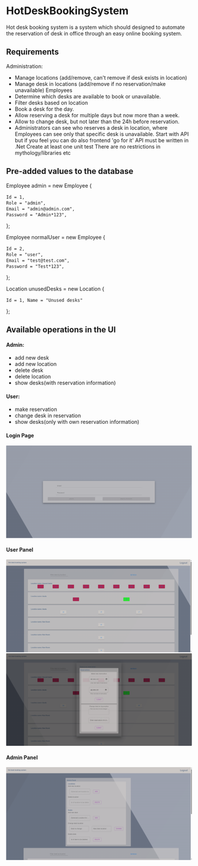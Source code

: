 # HotDeskBookingSystem
Hot desk booking system is a system which should designed to automate the reservation of desk in
office through an easy online booking system.
## Requirements
Administration:
- Manage locations (add/remove, can't remove if desk exists in location)
- Manage desk in locations (add/remove if no reservation/make unavailable)
Employees
- Determine which desks are available to book or unavailable.
- Filter desks based on location
- Book a desk for the day.
- Allow reserving a desk for multiple days but now more than a week.
- Allow to change desk, but not later than the 24h before reservation.
- Administrators can see who reserves a desk in location, where Employees can see only that specific
desk is unavailable.
Start with API but if you feel you can do also frontend 'go for it'
API must be written in .Net
Create at least one unit test
There are no restrictions in mythology/libraries etc

## Pre-added values to the database 
Employee admin = new Employee
{

    Id = 1,
    Role = "admin",
    Email = "admin@admin.com",
    Password = "Admin*123",
};

Employee normalUser = new Employee
{

    Id = 2,
    Role = "user",
    Email = "test@test.com",
    Password = "Test*123",
};

Location unusedDesks = new Location 
{ 

    Id = 1, Name = "Unused desks" 
    
};

## Available operations in the UI
#### Admin:
- add new desk
- add new location
- delete desk
- delete location
- show desks(with reservation information)

#### User:
- make reservation
- change desk in reservation
- show desks(only with own reservation information)

#### Login Page
![Alt text](https://github.com/Tyreyn/HotDeskBookingSystem/blob/main/login.png "This is login image")

#### User Panel
![Alt text](https://github.com/Tyreyn/HotDeskBookingSystem/blob/main/dashboard_user.png)
![Alt text](https://github.com/Tyreyn/HotDeskBookingSystem/blob/main/modal_user.png)

#### Admin Panel
![Alt text](https://github.com/Tyreyn/HotDeskBookingSystem/blob/main/dashboard_admin.png)
